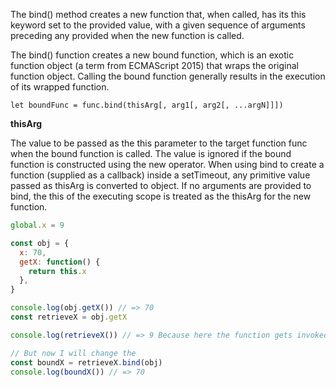 The bind() method creates a new function that, when called, has its this keyword set to the provided value, with a given sequence of arguments preceding any provided when the new function is called.

The bind() function creates a new bound function, which is an exotic function object (a term from ECMAScript 2015) that wraps the original function object. Calling the bound function generally results in the execution of its wrapped function.

`let boundFunc = func.bind(thisArg[, arg1[, arg2[, ...argN]]])`

**thisArg**

The value to be passed as the this parameter to the target function func when the bound function is called. The value is ignored if the bound function is constructed using the new operator. When using bind to create a function (supplied as a callback) inside a setTimeout, any primitive value passed as thisArg is converted to object. If no arguments are provided to bind, the this of the executing scope is treated as the thisArg for the new function.

```js
global.x = 9

const obj = {
  x: 70,
  getX: function() {
    return this.x
  },
}

console.log(obj.getX()) // => 70
const retrieveX = obj.getX

console.log(retrieveX()) // => 9 Because here the function gets invoked at the global scope

// But now I will change the
const boundX = retrieveX.bind(obj)
console.log(boundX()) // => 70
```
